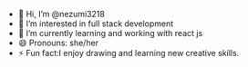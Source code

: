 - 👋 Hi, I’m @nezumi3218
- 👀 I’m interested in full stack development 
- 🌱 I’m currently learning and working with react js
- 😄 Pronouns: she/her
- ⚡ Fun fact:I enjoy drawing and learning new creative skills.

<!---
nezumi3218/nezumi3218 is a ✨ special ✨ repository because its `README.md` (this file) appears on your GitHub profile.
You can click the Preview link to take a look at your changes.
--->
